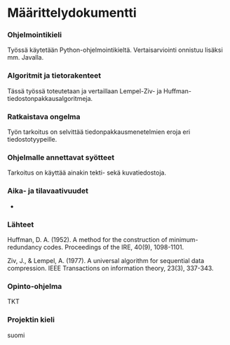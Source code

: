 # Määrittelydokumentti

### Ohjelmointikieli

Työssä käytetään Python-ohjelmointikieltä. Vertaisarviointi onnistuu lisäksi mm. Javalla.

### Algoritmit ja tietorakenteet

Tässä työssä toteutetaan ja vertaillaan Lempel-Ziv- ja Huffman-tiedostonpakkausalgoritmeja. 

### Ratkaistava ongelma

Työn tarkoitus on selvittää tiedonpakkausmenetelmien eroja eri tiedostotyypeille.

### Ohjelmalle annettavat syötteet

Tarkoitus on käyttää ainakin tekti- sekä kuvatiedostoja.

### Aika- ja tilavaativuudet
-

### Lähteet

Huffman, D. A. (1952). A method for the construction of minimum-redundancy codes. Proceedings of the IRE, 40(9), 1098-1101.

Ziv, J., & Lempel, A. (1977). A universal algorithm for sequential data compression. IEEE Transactions on information theory, 23(3), 337-343.

### Opinto-ohjelma

TKT

### Projektin kieli

suomi
